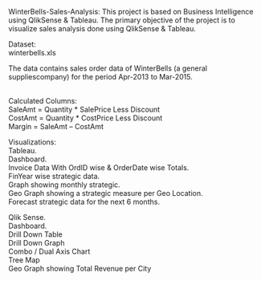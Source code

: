 WinterBells-Sales-Analysis:
This project is based on Business Intelligence using QlikSense & Tableau. The primary objective of the project is to visualize sales analysis done using QlikSense & Tableau.<br>

Dataset:<br>
winterbells.xls<br>

The data contains sales order data of WinterBells (a general suppliescompany) for the period Apr-2013 to Mar-2015.<br><br>

Calculated Columns:<br>
SaleAmt = Quantity * SalePrice Less Discount<br>
CostAmt = Quantity * CostPrice Less Discount<br>
Margin = SaleAmt – CostAmt<br>

Visualizations:<br>
Tableau.<br>
Dashboard.<br>
Invoice Data With OrdID wise & OrderDate wise Totals.<br>
FinYear wise strategic data.<br>
Graph showing monthly strategic.<br>
Geo Graph showing a strategic measure per Geo Location.<br>
Forecast strategic data for the next 6 months.<br>

Qlik Sense.<br>
Dashboard.<br>
Drill Down Table<br>
Drill Down Graph<br>
Combo / Dual Axis Chart<br>
Tree Map<br>
Geo Graph showing Total Revenue per City<br>

